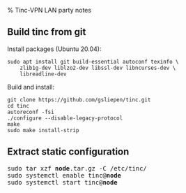 % Tinc-VPN LAN party notes

## Build tinc from git

Install packages (Ubuntu 20.04):

```
sudo apt install git build-essential autoconf texinfo \
    zlib1g-dev liblzo2-dev libssl-dev libncurses-dev \
    libreadline-dev
```

Build and install:

```
git clone https://github.com/gsliepen/tinc.git
cd tinc
autoreconf -fsi
./configure --disable-legacy-protocol
make
sudo make install-strip
```

## Extract static configuration

<pre>
sudo tar xzf <b>node</b>.tar.gz -C /etc/tinc/
sudo systemctl enable tinc@<b>node</b>
sudo systemctl start tinc@<b>node</b>
</pre>
